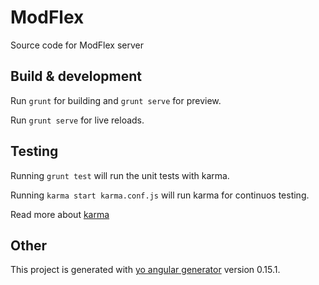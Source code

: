 # ModFlex

Source code for ModFlex server

## Build & development

Run `grunt` for building and `grunt serve` for preview.

Run `grunt serve` for live reloads. 

## Testing

Running `grunt test` will run the unit tests with karma.

Running `karma start karma.conf.js` will run karma for continuos testing.

Read more about [karma](http://karma-runner.github.io/0.13/intro/installation.html)

## Other
This project is generated with [yo angular generator](https://github.com/yeoman/generator-angular)
version 0.15.1.